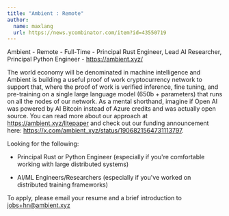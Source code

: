 ```yaml
---
title: "Ambient : Remote"
author:
  name: maxlang
  url: https://news.ycombinator.com/item?id=43550719
---
```

Ambient - Remote - Full-Time - Principal Rust Engineer, Lead AI Researcher, Principal Python Engineer - <a href="https:&#x2F;&#x2F;ambient.xyz&#x2F;" rel="nofollow">https:&#x2F;&#x2F;ambient.xyz&#x2F;</a>

The world economy will be denominated in machine intelligence and Ambient is building a useful proof of work cryptocurrency network to support that, where the proof of work is verified inference, fine tuning, and pre-training on a single large language model (650b + parameters) that runs on all the nodes of our network. As a mental shorthand, imagine if Open AI was powered by AI Bitcoin instead of Azure credits and was actually open source.  You can read more about our approach at <a href="https:&#x2F;&#x2F;ambient.xyz&#x2F;litepaper" rel="nofollow">https:&#x2F;&#x2F;ambient.xyz&#x2F;litepaper</a> and check out our funding announcement here: <a href="https:&#x2F;&#x2F;x.com&#x2F;ambient_xyz&#x2F;status&#x2F;1906821564731113797" rel="nofollow">https:&#x2F;&#x2F;x.com&#x2F;ambient_xyz&#x2F;status&#x2F;1906821564731113797</a>.

Looking for the following:

- Principal Rust or Python Engineer (especially if you&#x27;re comfortable working with large distributed systems)

- AI&#x2F;ML Engineers&#x2F;Researchers (especially if you&#x27;ve worked on distributed training frameworks)

To apply, please email your resume and a brief introduction to jobs+hn@ambient.xyz
<JobApplication />
